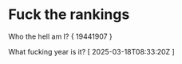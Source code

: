 # Fuck the rankings

Who the hell am I?
{ 19441907 }

What fucking year is it?
[ 2025-03-18T08:33:20Z ]
